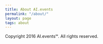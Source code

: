 ```yaml
---
title: About AI.events
permalink: "/about/"
layout: page
tags: about
---
```


Copyright 2016 AI.events℠. All rights reserved.
